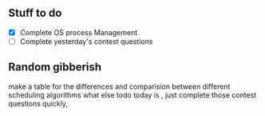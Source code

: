 ## Stuff to do
- [x] Complete OS process Management
- [ ] Complete yesterday's contest questions
## Random gibberish

make a table for the differences and comparision between different scheduling algorithms
what else todo today is , just complete those contest questions quickly, 